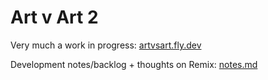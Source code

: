 # Art v Art 2

Very much a work in progress: [artvsart.fly.dev](https://artvsart.fly.dev/)

Development notes/backlog + thoughts on Remix: [notes.md](/notes.md)
